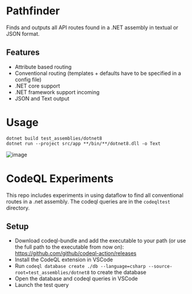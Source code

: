 # Pathfinder
Finds and outputs all API routes found in a .NET assembly in textual or JSON format.

## Features
- Attribute based routing
- Conventional routing (templates + defaults have to be specified in a config file)
- .NET core support
- .NET framework support incoming
- JSON and Text output


# Usage
```
dotnet build test_assemblies/dotnet8
dotnet run --project src/app **/bin/**/dotnet8.dll -o Text
```
![image](https://github.com/user-attachments/assets/adc9b60c-c991-46b0-b474-8de967666467)

# CodeQL Experiments
This repo includes experiments in using dataflow to find all conventional routes in a .net assembly. The codeql queries are in the `codeqltest` directory.

## Setup

- Download codeql-bundle and add the executable to your path (or use the full path to the executable from now on): https://github.com/github/codeql-action/releases
- Install the CodeQL extension in VSCode
- Run `codeql database create ./db --language=csharp --source-root=test_assemblies/dotnet8` to create the database
- Open the database and codeql queries in VSCode
- Launch the test query
